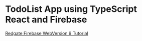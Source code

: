 # TodoList App using TypeScript React and Firebase
[Redgate Firebase WebVersion 9 Tutorial](https://www.red-gate.com/simple-talk/development/working-with-firebase-version-9-modular-sdk-and-react-typescript/)